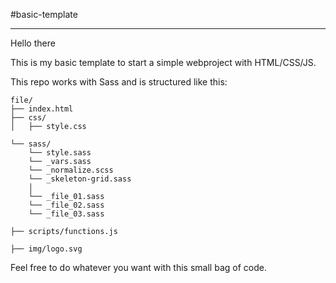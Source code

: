 #basic-template

------

Hello there

This is my basic template to start a simple webproject with HTML/CSS/JS.

This repo works with Sass and is structured like this:

```
file/
├── index.html
├── css/
│   ├── style.css

└── sass/
    └── style.sass
    └── _vars.sass
    └── _normalize.scss
    └── _skeleton-grid.sass
    │
    └── _file_01.sass
    └── _file_02.sass
    └── _file_03.sass

├── scripts/functions.js

├── img/logo.svg

```

Feel free to do whatever you want with this small bag of code.
